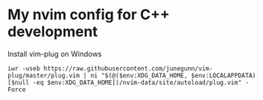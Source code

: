 # My nvim config for C++ development

Install vim-plug on Windows

`iwr -useb https://raw.githubusercontent.com/junegunn/vim-plug/master/plug.vim |
    ni "$(@($env:XDG_DATA_HOME, $env:LOCALAPPDATA)[$null -eq $env:XDG_DATA_HOME])/nvim-data/site/autoload/plug.vim" -Force`
